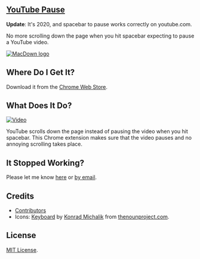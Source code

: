 ## [YouTube Pause](http://goo.gl/6ExxFO)

__Update__: It's 2020, and spacebar to pause works correctly on youtube.com.

No more scrolling down the page when you hit spacebar expecting to pause a YouTube video.

[![MacDown logo](https://raw.githubusercontent.com/nishanths/youtube-pause-chrome/master/icons/icon128.png)](http://goo.gl/6ExxFO)

## Where Do I Get It?

Download it from the [Chrome Web Store](http://goo.gl/6ExxFO).

## What Does It Do?

[![Video](http://cl.ly/aJjm/shot.png)](https://www.youtube.com/watch?v=XGUKRdMrUrs&feature=youtu.be)

YouTube scrolls down the page instead of pausing the video when you hit spacebar. This Chrome extension makes sure that the video pauses and no annoying scrolling takes place.

## It Stopped Working?

Please let me know [here](https://github.com/nishanths/youtube-pause-chrome/issues) or [by email](nishanth.gerrard@gmail.com).

## Credits

* [Contributors](https://github.com/nishanths/youtube-pause-chrome/graphs/contributors)
* Icons: [Keyboard](https://thenounproject.com/konradmichalik/uploads/?i=91580) by [Konrad Michalik](http://thenounproject.com/konradmichalik/) from <a href="https://thenounproject.com">thenounproject.com</a>.

## License

[MIT License](https://github.com/nishanths/youtube-pause-chrome/blob/master/LICENSE).
